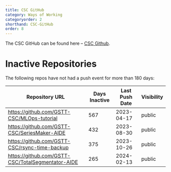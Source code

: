 ```yaml
---
title: CSC GitHub
category: Ways of Working
categoryorder: 2
shorthand: CSC-GitHub
order: 8
---
```


The CSC GitHub can be found here – <a href="https://github.com/GSTT-CSC/">CSC Github</a>.

# Inactive Repositories

The following repos have not had a push event for more than 180 days:

| Repository URL | Days Inactive | Last Push Date | Visibility |
| --- | --- | --- | --- |
| https://github.com/GSTT-CSC/MLOps-tutorial | 567 | 2023-04-17 | public |
| https://github.com/GSTT-CSC/SeriesMaker-AIDE | 432 | 2023-08-30 | public |
| https://github.com/GSTT-CSC/rsync-time-backup | 375 | 2023-10-26 | public |
| https://github.com/GSTT-CSC/TotalSegmentator-AIDE | 265 | 2024-02-13 | public |
